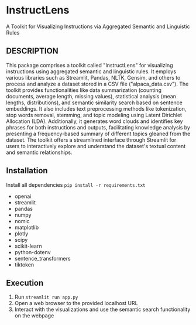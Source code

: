 # InstructLens
A Toolkit for Visualizing Instructions via Aggregated Semantic and Linguistic Rules

## DESCRIPTION
This package comprises a toolkit called "InstructLens" for visualizing instructions using aggregated semantic and linguistic rules. It employs various libraries such as Streamlit, Pandas, NLTK, Gensim, and others to process and analyze a dataset stored in a CSV file ("alpaca_data.csv"). The toolkit provides functionalities like data summarization (counting documents, average length, missing values), statistical analysis (mean lengths, distributions), and semantic similarity search based on sentence embeddings. It also includes text preprocessing methods like tokenization, stop words removal, stemming, and topic modeling using Latent Dirichlet Allocation (LDA). Additionally, it generates word clouds and identifies key phrases for both instructions and outputs, facilitating knowledge analysis by presenting a frequency-based summary of different topics gleaned from the dataset. The toolkit offers a streamlined interface through Streamlit for users to interactively explore and understand the dataset's textual content and semantic relationships.

## Installation
Install all dependencies `pip install -r requirements.txt`
- openai
- streamlit
- pandas
- numpy
- nomic
- matplotlib
- plotly
- scipy
- scikit-learn
- python-dotenv
- sentence_transformers
- tiktoken

## Execution
1. Run `streamlit run app.py`
2. Open a web browser to the provided localhost URL
3. Interact with the visualizations and use the semantic search functionality on the webpage
